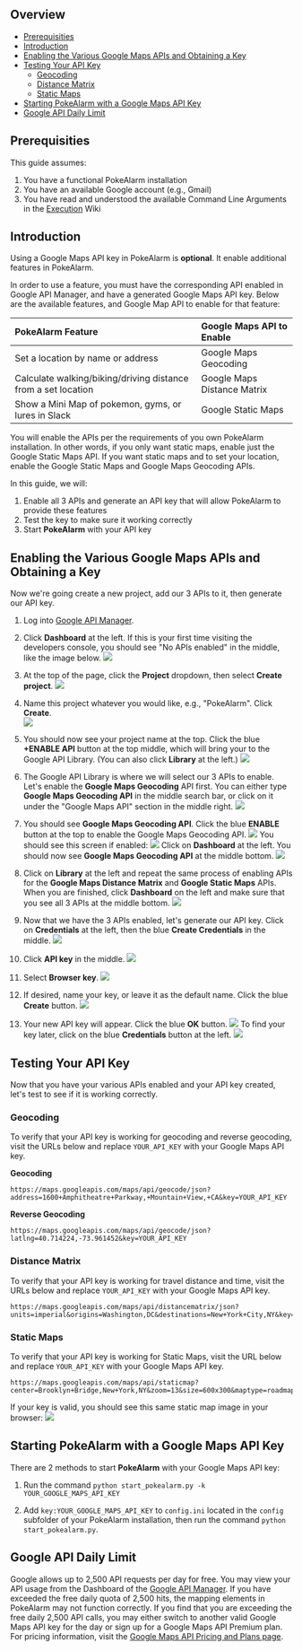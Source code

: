 ## Overview
* [Prerequisities](#prerequisities)
* [Introduction](#introduction)
* [Enabling the Various Google Maps APIs and Obtaining a Key](#enabling-the-various-google-maps-apis-and-obtaining-a-key)
* [Testing Your API Key](#testing-your-api-key)
  * [Geocoding](#geocoding)
  * [Distance Matrix](#distance-matrix)
  * [Static Maps](#static-maps)
* [Starting PokeAlarm with a Google Maps API Key](#starting-pokealarm-with-a-google-maps-api-key)
* [Google API Daily Limit](#google-api-daily-limit)

## Prerequisities
  
This guide assumes:

1. You have a functional PokeAlarm installation
2. You have an available Google account (e.g., Gmail)
3. You have read and understood the available Command Line Arguments in the [Execution](Execution) Wiki

## Introduction

Using a Google Maps API key in PokeAlarm is **optional**.  It enable additional features in PokeAlarm.

In order to use a feature, you must have the corresponding API enabled in Google API Manager, and have a generated Google Maps API key.  Below are the available features, and Google Map API to enable for that feature:


| PokeAlarm Feature 					  						| Google Maps API to Enable					|
|:--------------------------------------------------------------|:------------------------------------------|
| Set a location by name or address								| Google Maps Geocoding						|
| Calculate walking/biking/driving distance from a set location	| Google Maps Distance Matrix				|
| Show a Mini Map of pokemon, gyms, or lures in Slack			| Google Static Maps						|

You will enable the APIs per the requirements of you own PokeAlarm installation.  In other words, if you only want static maps, enable just the Google Static Maps API.  If you want static maps and to set your location, enable the Google Static Maps and Google Maps Geocoding APIs.

In this guide, we will:

1. Enable all 3 APIs and generate an API key that will allow PokeAlarm to provide these features
2. Test the key to make sure it working correctly
3. Start **PokeAlarm** with your API key

## Enabling the Various Google Maps APIs and Obtaining a Key
Now we're going create a new project, add our 3 APIs to it, then generate our API key.

1. Log into [Google API Manager](https://console.developers.google.com/).

2. Click **Dashboard** at the left.  If this is your first time visiting the developers console, you should see "No APIs enabled" in the middle, like the image below.
![](images/01-blank-dashboard.PNG)  

3. At the top of the page, click the **Project** dropdown, then select **Create project**.
![](images/02-create-project.png)  

4. Name this project whatever you would like, e.g., "PokeAlarm".  Click **Create**.  
![](images/03-new-project-name.PNG)

5. You should now see your project name at the top. Click the blue **+ENABLE API** button at the top middle, which will bring your to the Google API Library.  (You can also click **Library** at the left.)
![](images/04_project_created.png)

6. The Google API Library is where we will select our 3 APIs to enable.  Let's enable the **Google Maps Geocoding** API first.  You can either type **Google Maps Geocoding API** in the middle search bar, or click on it under the "Google Maps API" section in the middle right.
![](images/05_library.png)

7. You should see **Google Maps Geocoding API**. Click the blue **ENABLE** button at the top to enable the Google Maps Geocoding API.
![](images/06_enable_geocoding_api.png)
You should see this screen if enabled:
![](images/07_enabled_geocoding_api.png)
Click on **Dashboard** at the left.  You should now see **Google Maps Geocoding API** at the middle bottom.
![](images/08_dashboard_with_geocoding_api_enabled.png)

8.  Click on **Library** at the left and repeat the same process of enabling APIs for the **Google Maps Distance Matrix** and **Google Static Maps** APIs.  When you are finished, click **Dashboard** on the left and make sure that you see all 3 APIs at the middle bottom.
![](images/09_dashboard_with_geocoding_distance_staticmaps_api_enabled.png)

9. Now that we have the 3 APIs enabled, let's generate our API key.  Click on **Credentials** at the left, then the blue **Create Credentials** in the middle.
![](images/10_credentials.png)

10. Click **API key** in the middle.
![](images/11_credentials2.png)

11. Select **Browser key**.
![](images/12_select_browser_key.png)

12. If desired, name your key, or leave it as the default name.  Click the blue **Create** button.
![](images/13_key_name.png)

13. Your new API key will appear.  Click the blue **OK** button.
![](images/14_here_is_your_key.png)
To find your key later, click on the blue **Credentials** button at the left.
![](images/15_find_your_key.png)


## Testing Your API Key

Now that you have your various APIs enabled and your API key created, let's test to see if it is working correctly.

### Geocoding
To verify that your API key is working for geocoding and reverse geocoding, visit the URLs below and replace `YOUR_API_KEY` with your Google Maps API key.

**Geocoding**
```
https://maps.googleapis.com/maps/api/geocode/json?address=1600+Amphitheatre+Parkway,+Mountain+View,+CA&key=YOUR_API_KEY
```
**Reverse Geocoding**
```
https://maps.googleapis.com/maps/api/geocode/json?latlng=40.714224,-73.961452&key=YOUR_API_KEY
```
### Distance Matrix
To verify that your API key is working for travel distance and time, visit the URLs below and replace `YOUR_API_KEY` with your Google Maps API key.

```
https://maps.googleapis.com/maps/api/distancematrix/json?units=imperial&origins=Washington,DC&destinations=New+York+City,NY&key=YOUR_API_KEY
```

### Static Maps
To verify that your API key is working for Static Maps, visit the URL below and replace `YOUR_API_KEY` with your Google Maps API key.
```
https://maps.googleapis.com/maps/api/staticmap?center=Brooklyn+Bridge,New+York,NY&zoom=13&size=600x300&maptype=roadmap&markers=color:blue%7Clabel:S%7C40.702147,-74.015794&markers=color:green%7Clabel:G%7C40.711614,-74.012318&markers=color:red%7Clabel:C%7C40.718217,-73.998284&key=YOUR_API_KEY
```
If your key is valid, you should see this same static map image in your browser:
![](images/staticmaptest.png)

## Starting PokeAlarm with a Google Maps API Key

There are 2 methods to start **PokeAlarm** with your Google Maps API key:

1. Run the command `python start_pokealarm.py -k YOUR_GOOGLE_MAPS_API_KEY`

2. Add `key:YOUR_GOOGLE_MAPS_API_KEY` to `config.ini` located in the `config` subfolder of your PokeAlarm installation, then run the command `python start_pokealarm.py`.



## Google API Daily Limit

Google allows up to 2,500 API requests per day for free.  You may view your API usage from the Dashboard of the [Google API Manager](https://console.developers.google.com/).  If you have exceeded the free daily quota of 2,500 hits, the mapping elements in PokeAlarm may not function correctly.  If you find that you are exceeding the free daily 2,500 API calls, you may either switch to another valid Google Maps API key for the day or sign up for a Google Maps API Premium plan.  For pricing information, visit the [Google Maps API Pricing and Plans page](https://developers.google.com/maps/pricing-and-plans/#details).
